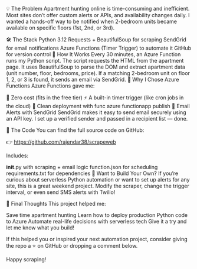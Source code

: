 💡 The Problem
Apartment hunting online is time-consuming and inefficient. Most sites don’t offer custom alerts or APIs, and availability changes daily. I wanted a hands-off way to be notified when 2-bedroom units became available on specific floors (1st, 2nd, or 3rd).

🛠️ The Stack
Python 3.12
Requests + BeautifulSoup for scraping
SendGrid for email notifications
Azure Functions (Timer Trigger) to automate it
GitHub for version control
🔎 How It Works
Every 30 minutes, an Azure Function runs my Python script.
The script requests the HTML from the apartment page.
It uses BeautifulSoup to parse the DOM and extract apartment data (unit number, floor, bedrooms, price).
If a matching 2-bedroom unit on floor 1, 2, or 3 is found, it sends an email via SendGrid.
🧠 Why I Chose Azure Functions
Azure Functions gave me:

💸 Zero cost (fits in the free tier)
⚡ A built-in timer trigger (like cron jobs in the cloud)
🧼 Clean deployment with func azure functionapp publish
📧 Email Alerts with SendGrid
SendGrid makes it easy to send email securely using an API key. I set up a verified sender and passed in a recipient list — done.

📁 The Code
You can find the full source code on GitHub:

👉 https://github.com/rajendar38/scrapeweb

Includes:

__init__.py with scraping + email logic
function.json for scheduling
requirements.txt for dependencies
🚀 Want to Build Your Own?
If you’re curious about serverless Python automation or want to set up alerts for any site, this is a great weekend project. Modify the scraper, change the trigger interval, or even send SMS alerts with Twilio!

🙌 Final Thoughts
This project helped me:

Save time apartment hunting
Learn how to deploy production Python code to Azure
Automate real-life decisions with serverless tech
Give it a try and let me know what you build!

If this helped you or inspired your next automation project, consider giving the repo a ⭐ on GitHub or dropping a comment below.

Happy scraping!
